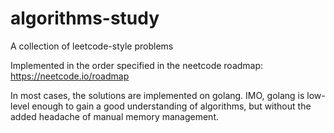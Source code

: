 # algorithms-study
A collection of leetcode-style problems

Implemented in the order specified in the neetcode roadmap: https://neetcode.io/roadmap

In most cases, the solutions are implemented on golang. IMO, golang is low-level enough to gain a good understanding of algorithms, but without the added headache of manual memory management. 

